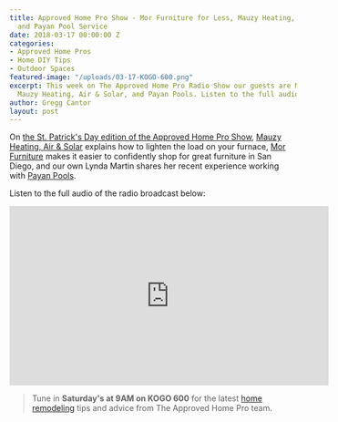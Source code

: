 ```yaml
---
title: Approved Home Pro Show - Mor Furniture for Less, Mauzy Heating, Air & Solar,
  and Payan Pool Service
date: 2018-03-17 00:00:00 Z
categories:
- Approved Home Pros
- Home DIY Tips
- Outdoor Spaces
featured-image: "/uploads/03-17-KOGO-600.png"
excerpt: This week on The Approved Home Pro Radio Show our guests are Mor Furniture,
  Mauzy Heating, Air & Solar, and Payan Pools. Listen to the full audio here!
author: Gregg Cantor
layout: post
---
```


On [the St. Patrick's Day edition of the Approved Home Pro Show](https://www.sandiegoapprovedhomepros.com/blog/approved-home-pro-radio-show-mor-furniture-less-mauzy-heating-air-solar-payan-pool-service/), [Mauzy Heating, Air & Solar](/home-improvement-pros-we-love-to-work-with-mauzy-heating-and-air/) explains how to lighten the load on your furnace, [Mor Furniture](https://sunpowerbymilholland.com/) makes it easier to confidently shop for great furniture in San Diego, and our own Lynda Martin shares her recent experience working with [Payan Pools](http://www.payanpools.com/).

Listen to the full audio of the radio broadcast below:

<div class="flex-video">
  <iframe width="560" height="315" src="https://www.youtube.com/embed/Np0qfyTb8uc?rel=0&amp;showinfo=0" frameborder="0" allowfullscreen></iframe>
</div>

> Tune in **Saturday's at 9AM on KOGO 600** for the latest [home remodeling](/san-diego-home-remodel-services) tips and advice from The Approved Home Pro team.
